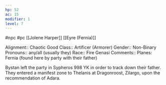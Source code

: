 ```yaml
---
hp: 52
ac: 15
modifier: 1
level: 7
---
```

#npc #pc [[Jolene Harper]] [[Eyre (Fernia)]]

Alignment:: Chaotic Good
Class:: Artificer (Armorer)
Gender:: Non-Binary
Pronouns:: any/all (usually they)
Race:: Fire Genasi
Comments:: Planes: Fernia (found here by party with their father)

Bystan left the party in Sypheros 998 YK in order to track down their father. They entered a manifest zone to Thelanis at Dragonroost, Zilargo, upon the recommendation of Adara.